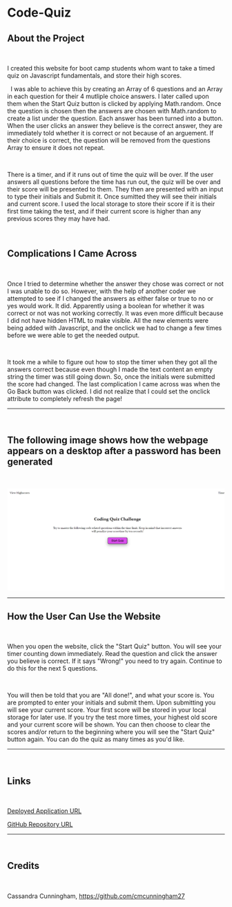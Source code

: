 # Code-Quiz

## About the Project

&nbsp;

I created this website for boot camp students whom want to take a timed quiz on Javascript fundamentals, and store their high scores.  

&nbsp;
I was able to achieve this by creating an Array of 6 questions and an Array in each question for their 4 mutliple choice answers. I later called upon them when the Start Quiz button is clicked by applying Math.random. Once the question is chosen then the answers are chosen with Math.random to create a list under the question. Each answer has been turned into a button. When the user clicks an answer they believe is the correct answer, they are immediately told whether it is correct or not because of an arguement. If their choice is correct, the question will be removed from the questions Array to ensure it does not repeat.


&nbsp;

There is a timer, and if it runs out of time the quiz will be over. If the user answers all questions before the time has run out, the quiz will be over and their score will be presented to them. They then are presented with an input to type their initials and Submit it. Once sumitted they will see their initials and current score. I used the local storage to store their score if it is their first time taking the test, and if their current score is higher than any previous scores they may have had. 

&nbsp;


## Complications I Came Across

&nbsp;

Once I tried to determine whether the answer they chose was correct or not I was unable to do so. However, with the help of another coder we attempted to see if I changed the answers as either false or true to no or yes would work. It did. Apparently using a boolean for whether it was correct or not was not working correctly. It was even more difficult because I did not have hidden HTML to make visible. All the new elements were being added with Javascript, and the onclick we had to change a few times before we were able to get the needed output.

&nbsp;

It took me a while to figure out how to stop the timer when they got all the answers correct because even though I made the text content an empty string the timer was still going down. So, once the initials were submitted the score had changed. The last complication I came across was when the Go Back button was clicked. I did not realize that I could set the onclick attribute to completely refresh the page!

---

&nbsp;

## The following image shows how the webpage appears on a desktop after a password has been generated

&nbsp;

![website screenshot](./assets/images/website.png)

---

## How the User Can Use the Website

&nbsp;

When you open the website, click the "Start Quiz" button. You will see your timer counting down immediately. Read the question and click the answer you believe is correct. If it says "Wrong!" you need to try again. Continue to do this for the next 5 questions. 

&nbsp;

You will then be told that you are "All done!", and what your score is. You are prompted to enter your initials and submit them. Upon submitting you will see your current score. Your first score will be stored in your local storage for later use. If you try the test more times, your highest old score and your current score will be shown. You can then choose to clear the scores and/or return to the beginning where you will see the "Start Quiz" button again. You can do the quiz as many times as you'd like.

---
&nbsp;
## Links

&nbsp;

[Deployed Application URL]( https://cmcunningham27.github.io/code-quiz/)

[GitHub Repository URL](https://github.com/cmcunningham27/code-quiz)

---
&nbsp;

## Credits

&nbsp;

Cassandra Cunningham, https://github.com/cmcunningham27